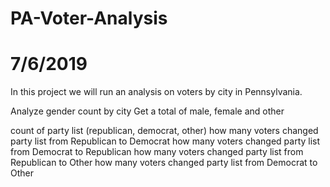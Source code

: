 # PA-Voter-Analysis
# 7/6/2019

In this project we will run an analysis on voters by city in Pennsylvania. 

Analyze gender count by city 
Get a total of male, female and other 

count of party list (republican, democrat, other)
how many voters changed party list from Republican to Democrat
how many voters changed party list from Democrat to Republican
how many voters changed party list from Republican to Other
how many voters changed party list from Democrat to Other
